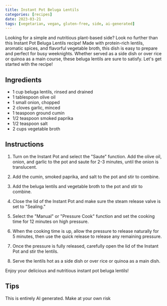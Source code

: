 ```yaml
---
title: Instant Pot Beluga Lentils
categories: [recipes]
date: 2023-03-21
tags: [vegetarian, vegan, gluten-free, side, ai-generated]
---
```


Looking for a simple and nutritious plant-based side? Look no further than this Instant Pot Beluga Lentils recipe! Made with protein-rich lentils, aromatic spices, and flavorful vegetable broth, this dish is easy to prepare and perfect for busy weeknights. Whether served as a side dish or over rice or quinoa as a main course, these beluga lentils are sure to satisfy. Let's get started with the recipe!

## Ingredients

- 1 cup beluga lentils, rinsed and drained
- 1 tablespoon olive oil
- 1 small onion, chopped
- 2 cloves garlic, minced
- 1 teaspoon ground cumin
- 1/2 teaspoon smoked paprika
- 1/2 teaspoon salt
- 2 cups vegetable broth

## Instructions

1. Turn on the Instant Pot and select the "Saute" function. Add the olive oil, onion, and garlic to the pot and saute for 2-3 minutes, until the onion is translucent.

2. Add the cumin, smoked paprika, and salt to the pot and stir to combine.

3. Add the beluga lentils and vegetable broth to the pot and stir to combine.

4. Close the lid of the Instant Pot and make sure the steam release valve is set to "Sealing."

5. Select the "Manual" or "Pressure Cook" function and set the cooking time for 12 minutes on high pressure.

6. When the cooking time is up, allow the pressure to release naturally for 5 minutes, then use the quick release to release any remaining pressure.

7. Once the pressure is fully released, carefully open the lid of the Instant Pot and stir the lentils.

8. Serve the lentils hot as a side dish or over rice or quinoa as a main dish.

Enjoy your delicious and nutritious instant pot beluga lentils!

## Tips

This is entirely AI generated. Make at your own risk
